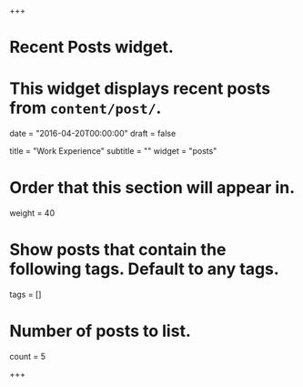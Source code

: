 +++
# Recent Posts widget.
# This widget displays recent posts from `content/post/`.

date = "2016-04-20T00:00:00"
draft = false

title = "Work Experience"
subtitle = ""
widget = "posts"

# Order that this section will appear in.
weight = 40

# Show posts that contain the following tags. Default to any tags.
tags = []

# Number of posts to list.
count = 5

+++

